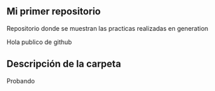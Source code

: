 ## Mi primer repositorio

Repositorio donde se muestran las practicas realizadas en generation

Hola publico de github 

## Descripción de la carpeta 

Probando
